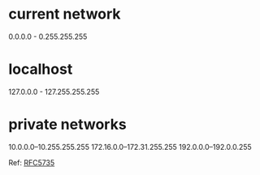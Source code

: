 # current network
0.0.0.0 - 0.255.255.255

# localhost 
127.0.0.0 - 127.255.255.255

# private networks
10.0.0.0–10.255.255.255
172.16.0.0–172.31.255.255
192.0.0.0–192.0.0.255

Ref: [RFC5735](https://tools.ietf.org/html/rfc5735)

